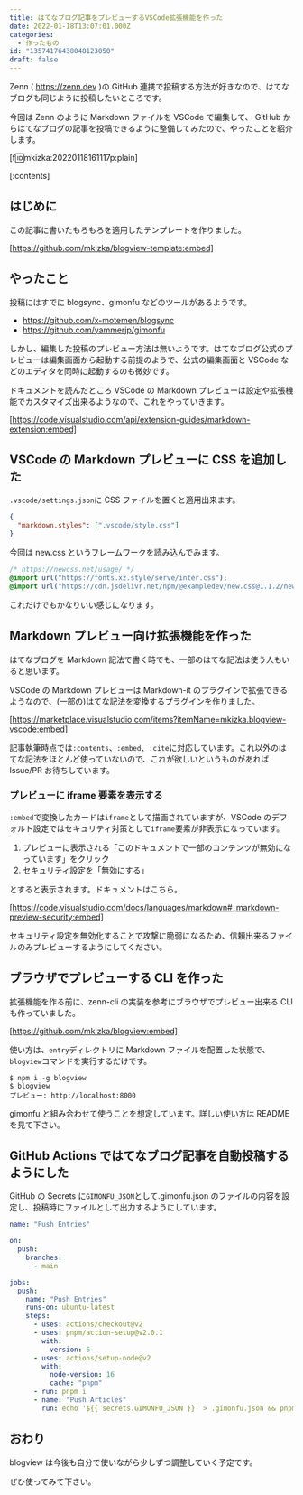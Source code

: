 ```yaml
---
title: はてなブログ記事をプレビューするVSCode拡張機能を作った
date: 2022-01-18T13:07:01.000Z
categories:
  - 作ったもの
id: "13574176438048123050"
draft: false
---
```


Zenn ( https://zenn.dev )の GitHub 連携で投稿する方法が好きなので、はてなブログも同じように投稿したいところです。

今回は Zenn のように Markdown ファイルを VSCode で編集して、 GitHub からはてなブログの記事を投稿できるように整備してみたので、やったことを紹介します。

[f:id:mkizka:20220118161117p:plain]

<!-- more -->

[:contents]

## はじめに

この記事に書いたもろもろを適用したテンプレートを作りました。

[https://github.com/mkizka/blogview-template:embed]

## やったこと

投稿にはすでに blogsync、gimonfu などのツールがあるようです。

- https://github.com/x-motemen/blogsync
- https://github.com/yammerjp/gimonfu

しかし、編集した投稿のプレビュー方法は無いようです。はてなブログ公式のプレビューは編集画面から起動する前提のようで、公式の編集画面と VSCode などのエディタを同時に起動するのも微妙です。

ドキュメントを読んだところ VSCode の Markdown プレビューは設定や拡張機能でカスタマイズ出来るようなので、これをやっていきます。

[https://code.visualstudio.com/api/extension-guides/markdown-extension:embed]

## VSCode の Markdown プレビューに CSS を追加した

`.vscode/settings.json`に CSS ファイルを置くと適用出来ます。

```json
{
  "markdown.styles": [".vscode/style.css"]
}
```

今回は new.css というフレームワークを読み込んでみます。

```css
/* https://newcss.net/usage/ */
@import url("https://fonts.xz.style/serve/inter.css");
@import url("https://cdn.jsdelivr.net/npm/@exampledev/new.css@1.1.2/new.min.css");
```

これだけでもかなりいい感じになります。

## Markdown プレビュー向け拡張機能を作った

はてなブログを Markdown 記法で書く時でも、一部のはてな記法は使う人もいると思います。

VSCode の Markdown プレビューは Markdown-it のプラグインで拡張できるようなので、(一部の)はてな記法を変換するプラグインを作りました。

[https://marketplace.visualstudio.com/items?itemName=mkizka.blogview-vscode:embed]

記事執筆時点では`:contents`、`:embed`、`:cite`に対応しています。これ以外のはてな記法をほとんど使っていないので、これが欲しいというものがあれば Issue/PR お待ちしています。

### プレビューに iframe 要素を表示する

`:embed`で変換したカードは`iframe`として描画されていますが、VSCode のデフォルト設定ではセキュリティ対策として`iframe`要素が非表示になっています。

1. プレビューに表示される「このドキュメントで一部のコンテンツが無効になっています」をクリック
2. セキュリティ設定を「無効にする」

とすると表示されます。ドキュメントはこちら。

[https://code.visualstudio.com/docs/languages/markdown#_markdown-preview-security:embed]

セキュリティ設定を無効化することで攻撃に脆弱になるため、信頼出来るファイルのみプレビューするようにしてください。

## ブラウザでプレビューする CLI を作った

拡張機能を作る前に、zenn-cli の実装を参考にブラウザでプレビュー出来る CLI も作っていました。

[https://github.com/mkizka/blogview:embed]

使い方は、`entry`ディレクトリに Markdown ファイルを配置した状態で、`blogview`コマンドを実行するだけです。

```shell
$ npm i -g blogview
$ blogview
プレビュー: http://localhost:8000
```

gimonfu と組み合わせて使うことを想定しています。詳しい使い方は README を見て下さい。

## GitHub Actions ではてなブログ記事を自動投稿するようにした

GitHub の Secrets に`GIMONFU_JSON`として.gimonfu.json のファイルの内容を設定し、投稿時にファイルとして出力するようにしています。

```yml
name: "Push Entries"

on:
  push:
    branches:
      - main

jobs:
  push:
    name: "Push Entries"
    runs-on: ubuntu-latest
    steps:
      - uses: actions/checkout@v2
      - uses: pnpm/action-setup@v2.0.1
        with:
          version: 6
      - uses: actions/setup-node@v2
        with:
          node-version: 16
          cache: "pnpm"
      - run: pnpm i
      - name: "Push Articles"
        run: echo '${{ secrets.GIMONFU_JSON }}' > .gimonfu.json && pnpm push
```

## おわり

blogview は今後も自分で使いながら少しずつ調整していく予定です。

ぜひ使ってみて下さい。
